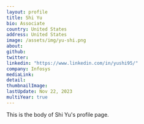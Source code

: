 ```yaml
---
layout: profile
title: Shi Yu
bio: Associate
country: United States
address: United States
image: /assets/img/yu-shi.png
about: 
github: 
twitter:
linkedin: "https://www.linkedin.com/in/yushi95/"
company: Infosys
mediaLink:
detail: 
thumbnailImage:
lastUpdate: Nov 22, 2023
multiYear: true
---
```


This is the body of Shi Yu's profile page.
